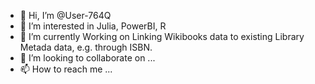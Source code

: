 - 👋 Hi, I’m @User-764Q
- 👀 I’m interested in Julia, PowerBI, R 
- 🌱 I’m currently Working on Linking Wikibooks data to existing Library Metada data, e.g. through ISBN.  
- 💞️ I’m looking to collaborate on ...
- 📫 How to reach me ...

<!---
Matthew-D-Dwyer/Matthew-D-Dwyer is a ✨ special ✨ repository because its `README.md` (this file) appears on your GitHub profile.
You can click the Preview link to take a look at your changes.
--->

